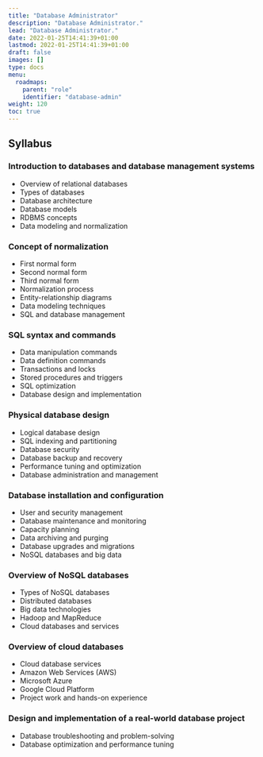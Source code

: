 ```yaml
---
title: "Database Administrator"
description: "Database Administrator."
lead: "Database Administrator."
date: 2022-01-25T14:41:39+01:00
lastmod: 2022-01-25T14:41:39+01:00
draft: false
images: []
type: docs
menu:
  roadmaps:
    parent: "role"
    identifier: "database-admin"
weight: 120
toc: true
---
```


## Syllabus

### Introduction to databases and database management systems

 - Overview of relational databases
 - Types of databases
 - Database architecture
 - Database models
 - RDBMS concepts
 - Data modeling and normalization

### Concept of normalization
 - First normal form
 - Second normal form
 - Third normal form
 - Normalization process
 - Entity-relationship diagrams
 - Data modeling techniques
 - SQL and database management

### SQL syntax and commands
 - Data manipulation commands
 - Data definition commands
 - Transactions and locks
 - Stored procedures and triggers
 - SQL optimization
 - Database design and implementation

### Physical database design
 - Logical database design
 - SQL indexing and partitioning
 - Database security
 - Database backup and recovery
 - Performance tuning and optimization
 - Database administration and management

### Database installation and configuration
 - User and security management
 - Database maintenance and monitoring
 - Capacity planning
 - Data archiving and purging
 - Database upgrades and migrations
 - NoSQL databases and big data

### Overview of NoSQL databases
 - Types of NoSQL databases
 - Distributed databases
 - Big data technologies
 - Hadoop and MapReduce
 - Cloud databases and services

### Overview of cloud databases
 - Cloud database services
 - Amazon Web Services (AWS)
 - Microsoft Azure
 - Google Cloud Platform
 - Project work and hands-on experience

### Design and implementation of a real-world database project
 - Database troubleshooting and problem-solving
 - Database optimization and performance tuning